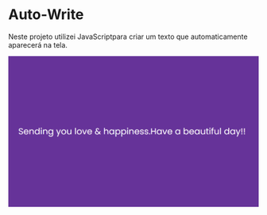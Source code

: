 # Auto-Write

Neste projeto utilizei JavaScriptpara criar um texto 
que automaticamente aparecerá na tela.

![](https://github.com/quintasluiz/Projetos-Iniciante/blob/main/02-auto-write/auto-write.gif)


